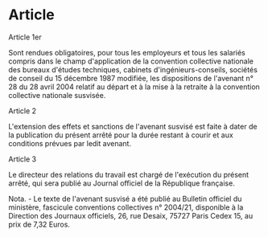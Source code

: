 # Article

  
 Article 1er  
  
 Sont rendues obligatoires, pour tous les employeurs et tous les salariés compris dans le champ d'application de la convention collective nationale des bureaux d'études techniques, cabinets d'ingénieurs-conseils, sociétés de conseil du 15 décembre 1987 modifiée, les dispositions de l'avenant n° 28 du 28 avril 2004 relatif au départ et à la mise à la retraite à la convention collective nationale susvisée.  
  
 Article 2  
  
 L'extension des effets et sanctions de l'avenant susvisé est faite à dater de la publication du présent arrêté pour la durée restant à courir et aux conditions prévues par ledit avenant.  
  
 Article 3  
  
 Le directeur des relations du travail est chargé de l'exécution du présent arrêté, qui sera publié au Journal officiel de la République française.  
  
 Nota. - Le texte de l'avenant susvisé a été publié au Bulletin officiel du ministère, fascicule conventions collectives n° 2004/21, disponible à la Direction des Journaux officiels, 26, rue Desaix, 75727 Paris Cedex 15, au prix de 7,32 Euros.  
